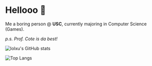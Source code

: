 # Hellooo 🎈

Me a boring person @ **USC**, currently majoring in Computer Science (Games). 

*p.s. Prof. Cote is da best!*

![lolxu's GitHub stats](https://github-readme-stats.vercel.app/api?username=lolxu&count_private=true&show_icons=true&theme=dark)

![Top Langs](https://github-readme-stats.vercel.app/api/top-langs/?username=lolxu&layout=compact&theme=dark)

